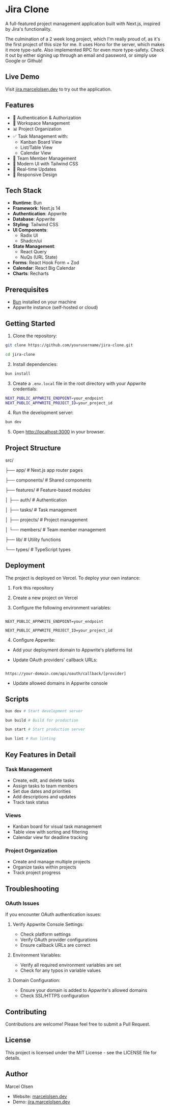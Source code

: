 
# Jira Clone

A full-featured project management application built with Next.js, inspired by Jira's functionality.

The culmination of a 2 week long project, which I'm really proud of, as it's the first project of this size for me. It uses Hono for the server, which makes it more type-safe. Also implemented RPC for even more type-safety. Check it out by either signing up through an email and password, or simply use Google or Github!

## Live Demo
Visit [jira.marcelolsen.dev](https://jira.marcelolsen.dev) to try out the application.

## Features

- 🔐 Authentication & Authorization
- 🏢 Workspace Management
- 📊 Project Organization
- ✅ Task Management with:
  - Kanban Board View
  - List/Table View
  - Calendar View
- 👥 Team Member Management
- 🎨 Modern UI with Tailwind CSS
- 🔄 Real-time Updates
- 📱 Responsive Design

## Tech Stack

- **Runtime**: Bun
- **Framework**: Next.js 14
- **Authentication**: Appwrite
- **Database**: Appwrite
- **Styling**: Tailwind CSS
- **UI Components**:
  - Radix UI
  - Shadcn/ui
- **State Management**:
  - React Query
  - NuQs (URL State)
- **Forms**: React Hook Form + Zod
- **Calendar**: React Big Calendar
- **Charts**: Recharts

## Prerequisites

- [Bun](https://bun.sh) installed on your machine
- Appwrite instance (self-hosted or cloud)

## Getting Started

1. Clone the repository:
``` bash
git clone https://github.com/yourusername/jira-clone.git

cd jira-clone
```

2. Install dependencies:
``` bash
bun install
```


3. Create a `.env.local` file in the root directory with your Appwrite credentials:
``` bash
NEXT_PUBLIC_APPWRITE_ENDPOINT=your_endpoint
NEXT_PUBLIC_APPWRITE_PROJECT_ID=your_project_id
```

4. Run the development server:
``` bash
bun dev
```

5. Open [http://localhost:3000](http://localhost:3000) in your browser.

## Project Structure
src/

├── app/ # Next.js app router pages

├── components/ # Shared components

├── features/ # Feature-based modules

│ ├── auth/ # Authentication

│ ├── tasks/ # Task management

│ ├── projects/ # Project management

│ └── members/ # Team member management

├── lib/ # Utility functions

└── types/ # TypeScript types

## Deployment

The project is deployed on Vercel. To deploy your own instance:

1. Fork this repository

2. Create a new project on Vercel

3. Configure the following environment variables:

```

NEXT_PUBLIC_APPWRITE_ENDPOINT=your_endpoint

NEXT_PUBLIC_APPWRITE_PROJECT_ID=your_project_id

```

4. Configure Appwrite:

- Add your deployment domain to Appwrite's platforms list

- Update OAuth providers' callback URLs:

```

https://your-domain.com/api/oauth/callback/[provider]

```

- Update allowed domains in Appwrite console

## Scripts
``` bash
bun dev # Start development server

bun build # Build for production

bun start # Start production server

bun lint # Run linting
```


## Key Features in Detail

### Task Management
- Create, edit, and delete tasks
- Assign tasks to team members
- Set due dates and priorities
- Add descriptions and updates
- Track task status

### Views
- Kanban board for visual task management
- Table view with sorting and filtering
- Calendar view for deadline tracking

### Project Organization
- Create and manage multiple projects
- Organize tasks within projects
- Track project progress

## Troubleshooting

### OAuth Issues
If you encounter OAuth authentication issues:

1. Verify Appwrite Console Settings:
   - Check platform settings
   - Verify OAuth provider configurations
   - Ensure callback URLs are correct

2. Environment Variables:
   - Verify all required environment variables are set
   - Check for any typos in variable values

3. Domain Configuration:
   - Ensure your domain is added to Appwrite's allowed domains
   - Check SSL/HTTPS configuration

## Contributing

Contributions are welcome! Please feel free to submit a Pull Request.

## License

This project is licensed under the MIT License - see the LICENSE file for details.

## Author

Marcel Olsen
- Website: [marcelolsen.dev](https://marcelolsen.dev)
- Demo: [jira.marcelolsen.dev](https://jira.marcelolsen.dev)
